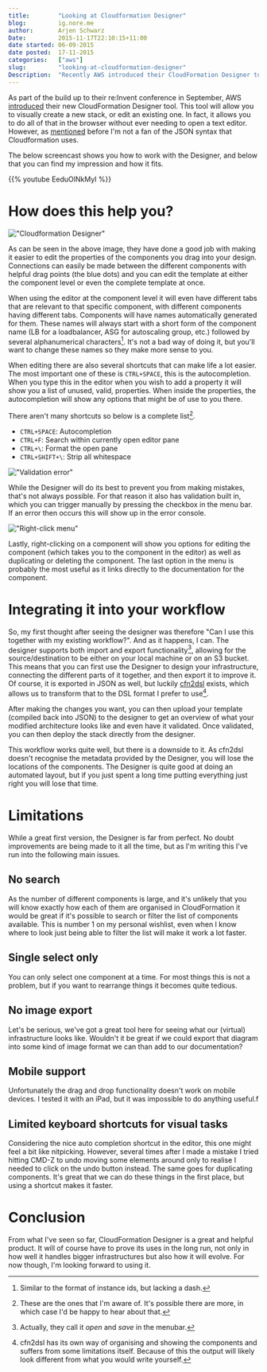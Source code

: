 ```yaml
---
title:        "Looking at Cloudformation Designer"
blog:         ig.nore.me  
author:       Arjen Schwarz  
Date:         2015-11-17T22:10:15+11:00
date started: 06-09-2015
date posted:  17-11-2015
categories:   ["aws"]
slug:         "looking-at-cloudformation-designer"
Description:  "Recently AWS introduced their CloudFormation Designer tool. Part of CloudFormation, this Designer allows you to visually design and edit your templates. In this article I try to show you how you can use the tool and fit it into your workflow."
---
```


As part of the build up to their re:Invent conference in September, AWS [introduced](https://aws.amazon.com/blogs/aws/new-aws-cloudformation-designer-support-for-more-services/) their new CloudFormation Designer tool. This tool will allow you to visually create a new stack, or edit an existing one. In fact, it allows you to do all of that in the browser without ever needing to open a text editor. However, as [mentioned](http://ig.nore.me/2014/08/the-first-babysteps-with-cloudformation/) before I'm not a fan of the JSON syntax that Cloudformation uses.

The below screencast shows you how to work with the Designer, and below that you can find my impression and how it fits.


{{% youtube EeduOlNkMyI %}}


# How does this help you?

!["Cloudformation Designer"](/img/posts/2015-11-16-cloudformation-designer.png "Cloudformation Designer")

As can be seen in the above image, they have done a good job with making it easier to edit the properties of the components you drag into your design. Connections can easily be made between the different components with helpful drag points (the blue dots) and you can edit the template at either the component level or even the complete template at once. 

When using the editor at the component level it will even have different tabs that are relevant to that specific component, with different components having different tabs. Components will have names automatically generated for them. These names will always start with a short form of the component name (LB for a loadbalancer, ASG for autoscaling group, etc.) followed by several alphanumerical characters[^instanceids]. It's not a bad way of doing it, but you'll want to change these names so they make more sense to you.

When editing there are also several shortcuts that can make life a lot easier. The most important one of these is `CTRL+SPACE`, this is the autocompletion. When you type this in the editor when you wish to add a property it will show you a list of unused, valid, properties. When inside the properties, the autocompletion will show any options that might be of use to you there.

There aren't many shortcuts so below is a complete list[^shortcuts].

* `CTRL+SPACE`: Autocompletion
* `CTRL+F`: Search within currently open editor pane
* `CTRL+\`: Format the open pane
* `CTRL+SHIFT+\`: Strip all whitespace

!["Validation error"](/img/posts/2015-11-16-validation-error.png "Validation error")

While the Designer will do its best to prevent you from making mistakes, that's not always possible. For that reason it also has validation built in, which you can trigger manually by pressing the checkbox in the menu bar. If an error then occurs this will show up in the error console.

!["Right-click menu"](/img/posts/2015-11-16-right-click.png "Right-click menu")

Lastly, right-clicking on a component will show you options for editing the component (which takes you to the component in the editor) as well as duplicating or deleting the component. The last option in the menu is probably the most useful as it links directly to the documentation for the component.

# Integrating it into your workflow

So, my first thought after seeing the designer was therefore "Can I use this together with my existing workflow?". And as it happens, I can. The designer supports both import and export functionality[^opensave], allowing for the source/destination to be either on your local machine or on an S3 bucket. This means that you can first use the Designer to design your infrastructure, connecting the different parts of it together, and then export it to improve it. Of course, it is exported in JSON as well, but luckily [cfn2dsl](https://github.com/realestate-com-au/cfn2dsl) exists, which allows us to transform that to the DSL format I prefer to use[^cfn2dslnote].

After making the changes you want, you can then upload your template (compiled back into JSON) to the designer to get an overview of what your modified architecture looks like and even have it validated. Once validated, you can then deploy the stack directly from the designer.

This workflow works quite well, but there is a downside to it. As cfn2dsl doesn't recognise the metadata provided by the Designer, you will lose the locations of the components. The Designer is quite good at doing an automated layout, but if you just spent a long time putting everything just right you will lose that time.

# Limitations

While a great first version, the Designer is far from perfect. No doubt improvements are being made to it all the time, but as I'm writing this I've run into the following main issues.

## No search

As the number of different components is large, and it's unlikely that you will know exactly how each of them are organised in CloudFormation it would be great if it's possible to search or filter the list of components available. This is number 1 on my personal wishlist, even when I know where to look just being able to filter the list will make it work a lot faster.

## Single select only

You can only select one component at a time. For most things this is not a problem, but if you want to rearrange things it becomes quite tedious.

## No image export

Let's be serious, we've got a great tool here for seeing what our (virtual) infrastructure looks like. Wouldn't it be great if we could export that diagram into some kind of image format we can than add to our documentation?

## Mobile support

Unfortunately the drag and drop functionality doesn't work on mobile devices. I tested it with an iPad, but it was impossible to do anything useful.f

## Limited keyboard shortcuts for visual tasks

Considering the nice auto completion shortcut in the editor, this one might feel a bit like nitpicking. However, several times after I made a mistake I tried hitting CMD-Z to undo moving some elements around only to realise I needed to click on the undo button instead. The same goes for duplicating components. It's great that we can do these things in the first place, but using a shortcut makes it faster.

# Conclusion

From what I've seen so far, CloudFormation Designer is a great and helpful product. It will of course have to prove its uses in the long run, not only in how well it handles bigger infrastructures but also how it will evolve. For now though, I'm looking forward to using it.

[^instanceids]: Similar to the format of instance ids, but lacking a dash.
[^shortcuts]: These are the ones that I'm aware of. It's possible there are more, in which case I'd be happy to hear about that.
[^opensave]: Actually, they call it *open* and *save* in the menubar.
[^cfn2dslnote]: cfn2dsl has its own way of organising and showing the components and suffers from some limitations itself. Because of this the output will likely look different from what you would write yourself.